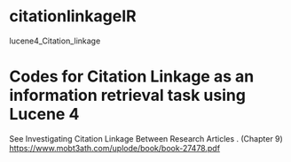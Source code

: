 # citationlinkageIR

lucene4_Citation_linkage

# Codes for Citation Linkage as an information retrieval task using Lucene 4

See Investigating Citation Linkage Between Research Articles . (Chapter 9)
https://www.mobt3ath.com/uplode/book/book-27478.pdf
